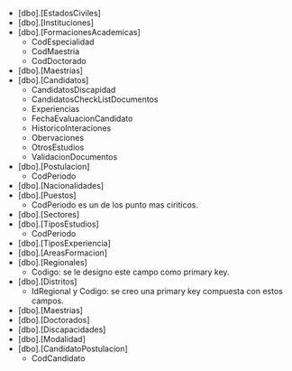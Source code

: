 - [dbo].[EstadosCiviles]
- [dbo].[Instituciones]
- [dbo].[FormacionesAcademicas]
	- CodEspecialidad
	- CodMaestria
	- CodDoctorado
- [dbo].[Maestrias]
- [dbo].[Candidatos]
	- CandidatosDiscapidad
	- CandidatosCheckListDocumentos
	- Experiencias
	- FechaEvaluacionCandidato
	- HistoricoInteraciones
	- Obervaciones
	- OtrosEstudios
	- ValidacionDocumentos
- [dbo].[Postulacion]
	- CodPeriodo
- [dbo].[Nacionalidades]
- [dbo].[Puestos]
	- CodPeriodo es un de los punto mas ciriticos.
- [dbo].[Sectores]
- [dbo].[TiposEstudios]
	- CodPeriodo
- [dbo].[TiposExperiencia]
- [dbo].[AreasFormacion]
- [dbo].[Regionales]
	- Codigo: se le designo este campo como primary key.
- [dbo].[Distritos]
	- IdRegional y Codigo: se creo una primary key compuesta con estos campos.
- [dbo].[Maestrias]
- [dbo].[Doctorados]
- [dbo].[Discapacidades]
- [dbo].[Modalidad]
- [dbo].[CandidatoPostulacion]
	- CodCandidato